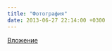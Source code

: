 ```yaml
---
title: "Фотография"
date: 2013-06-27 22:14:00 +0300
---
```



[Вложение](/assets/vk_photos/4/Z65E6iDo0rM.jpg)
